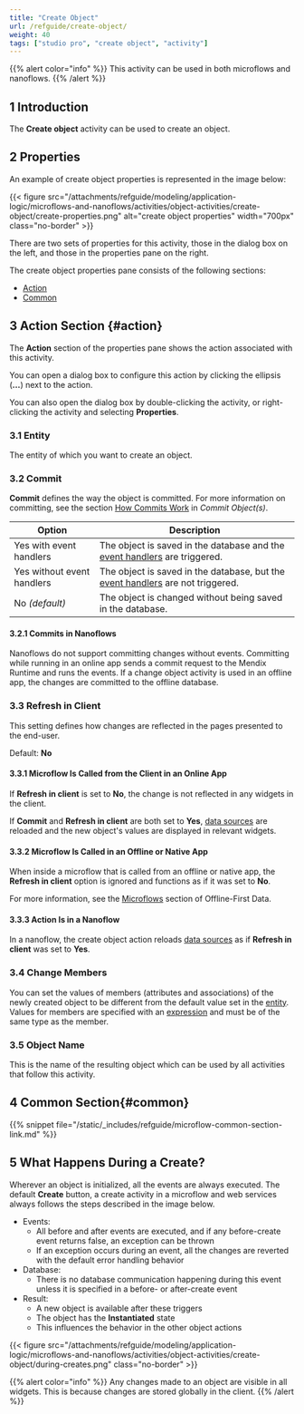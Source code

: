 ```yaml
---
title: "Create Object"
url: /refguide/create-object/
weight: 40
tags: ["studio pro", "create object", "activity"]
---
```


{{% alert color="info" %}}
This activity can be used in both microflows and nanoflows.
{{% /alert %}}

## 1 Introduction

The **Create object** activity can be used to create an object.

## 2 Properties

An example of create object properties is represented in the image below:

{{< figure src="/attachments/refguide/modeling/application-logic/microflows-and-nanoflows/activities/object-activities/create-object/create-properties.png" alt="create object properties" width="700px" class="no-border" >}}

There are two sets of properties for this activity, those in the dialog box on the left, and those in the properties pane on the right.

The create object properties pane consists of the following sections:

* [Action](#action)
* [Common](#common)

## 3 Action Section {#action}

The **Action** section of the properties pane shows the action associated with this activity.

You can open a dialog box to configure this action by clicking the ellipsis (**…**) next to the action.

You can also open the dialog box by double-clicking the activity, or right-clicking the activity and selecting **Properties**.

### 3.1 Entity

The entity of which you want to create an object.

### 3.2 Commit

**Commit** defines the way the object is committed. For more information on committing, see the section [How Commits Work](/refguide/committing-objects/#how-commits-work) in *Commit Object(s)*.

| Option | Description |
| --- | --- |
| Yes with event handlers | The object is saved in the database and the [event handlers](/refguide/event-handlers/) are triggered. |
| Yes without event handlers | The object is saved in the database, but the [event handlers](/refguide/event-handlers/) are not triggered. |
| No *(default)*  | The object is changed without being saved in the database. |

#### 3.2.1 Commits in Nanoflows

Nanoflows do not support committing changes without events. Committing while running in an online app sends a commit request to the Mendix Runtime and runs the events. If a change object activity is used in an offline app, the changes are committed to the offline database.

### 3.3 Refresh in Client

This setting defines how changes are reflected in the pages presented to the end-user.

Default: **No**

#### 3.3.1 Microflow Is Called from the Client in an Online App

If **Refresh in client** is set to **No**, the change is not reflected in any widgets in the client.

If **Commit** and **Refresh in client** are both set to **Yes**, [data sources](/refguide/data-sources/) are reloaded and the new object's values are displayed in relevant widgets.

#### 3.3.2  Microflow Is Called in an Offline or Native App

When inside a microflow that is called from an offline or native app, the **Refresh in client** option is ignored and functions as if it was set to **No**.

For more information, see the [Microflows](/refguide/mobile/building-efficient-mobile-apps/offlinefirst-data/best-practices/#microflows) section of Offline-First Data.

#### 3.3.3  Action Is in a Nanoflow

In a nanoflow, the create object action reloads [data sources](/refguide/data-sources/) as if **Refresh in client** was set to **Yes**.

### 3.4 Change Members

You can set the values of members (attributes and associations) of the newly created object to be different from the default value set in the [entity](/refguide/entities/). Values for members are specified with an [expression](/refguide/expressions/) and must be of the same type as the member.

### 3.5 Object Name

This is the name of the resulting object which can be used by all activities that follow this activity.

## 4 Common Section{#common}

{{% snippet file="/static/_includes/refguide/microflow-common-section-link.md" %}}

## 5 What Happens During a Create?

Wherever an object is initialized, all the events are always executed. The default **Create** button, a create activity in a microflow and web services always follows the steps described in the image below.

* Events:
    * All before and after events are executed, and if any before-create event returns false, an exception can be thrown
    * If an exception occurs during an event, all the changes are reverted with the default error handling behavior
* Database:
    * There is no database communication happening during this event unless it is specified in a before- or after-create event
* Result:
    * A new object is available after these triggers
    * The object has the **Instantiated** state
    * This influences the behavior in the other object actions

{{< figure src="/attachments/refguide/modeling/application-logic/microflows-and-nanoflows/activities/object-activities/create-object/during-creates.png" class="no-border" >}}

{{% alert color="info" %}}
Any changes made to an object are visible in all widgets. This is because changes are stored globally in the client.
{{% /alert %}}
